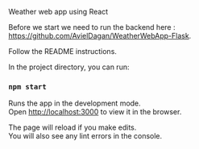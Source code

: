 Weather web app using React

Before we start we need to run the backend here : https://github.com/AvielDagan/WeatherWebApp-Flask.

Follow the README instructions.

In the project directory, you can run:

### `npm start`

Runs the app in the development mode.<br />
Open [http://localhost:3000](http://localhost:3000) to view it in the browser.

The page will reload if you make edits.<br />
You will also see any lint errors in the console.


